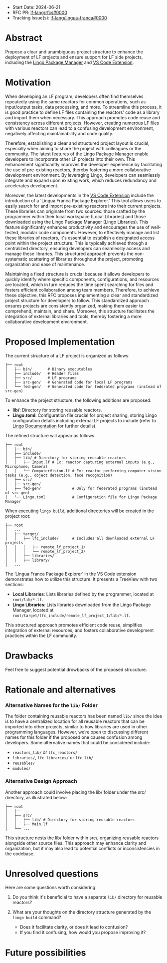 - Start Date: 2024-06-21
- RFC PR: [lf-lang/rfcs#0000](https://github.com/lf-lang/rfcs/pull/0000)
- Tracking Issue(s): [lf-lang/lingua-franca#0000](https://github.com/lf-lang/lingua-franca/issues/0000)

# Abstract
[abstract]: #abstract

Propose a clear and unambiguous project structure to enhance the deployment of LF projects and ensure support for LF side projects, including the [Lingo Package Manager](https://github.com/lf-lang/lingo) and [VS Code Extension](https://github.com/lf-lang/vscode-lingua-franca).

# Motivation
[motivation]: #motivation

When developing an LF program, developers often find themselves repeatedly using the same reactors for common operations, such as input/output tasks, data processing, and more. To streamline this process, it is good practice to define LF files containing the reactors' code as a library and import them when necessary. This approach promotes code reuse and consistency across different projects. However, creating numerous LF files with various reactors can lead to a confusing development environment, negatively affecting maintainability and code quality. 

Therefore, establishing a clear and structured project layout is crucial, especially when aiming to share the project with colleagues or the community. The latest features of the [Lingo Package Manager](https://github.com/lf-lang/lingo) enable developers to incorporate other LF projects into their own. This enhancement significantly improves the developer experience by facilitating the use of pre-existing reactors, thereby fostering a more collaborative development environment. By leveraging Lingo, developers can seamlessly integrate and expand upon existing work, which reduces redundancy and accelerates development.

Moreover, the latest developments in the [VS Code Extension](https://github.com/lf-lang/vscode-lingua-franca) include the introduction of a 'Lingua Franca Package Explorer.' This tool allows users to easily search for and import pre-existing reactors into their current projects. These libraries can originate from two sources: those crafted by the programmer within their local workspace (Local Libraries) and those downloaded using the Lingo Package Manager (Lingo Libraries). This feature significantly enhances productivity and encourages the use of well-tested, modular code components. However, to effectively manage and list these libraries of reactors, it's essential to establish a designated access point within the project structure. This is typically achieved through a centralized directory, ensuring developers can seamlessly access and manage these libraries. This structured approach prevents the non-systematic scattering of libraries throughout the project, promoting organization and ease of maintenance.

Maintaining a fixed structure is crucial because it allows developers to quickly identify where specific components, configurations, and resources are located, which in turn reduces the time spent searching for files and fosters efficient collaboration among team members. Therefore, to achieve these objective, this RFC proposes implementing a clear and standardized project structure for developers to follow. This standardized approach ensures projects are consistently organized, making them easier to comprehend, maintain, and share. Moreover, this structure facilitates the integration of external libraries and tools, thereby fostering a more collaborative development environment.

# Proposed Implementation
[proposed-implementation]: #proposed-implementation

The current structure of a LF project is organized as follows:

```shell
├── root
│   ├── bin/       # Binary executables
│   ├── include/   # Header files
│   ├── src/       # LF programs
│   ├── src-gen/   # Generated code for local LF programs
│   └── fed-gen/   # Generated code for federated programs (instead of src-gen)
```

To enhance the project structure, the following additions are proposed:

- **lib/**: Directory for storing reusable reactors.
- **Lingo.toml**: Configuration file crucial for project sharing, storing Lingo configuration details including external LF projects to include (refer to [Lingo Documentation](https://github.com/lf-lang/lingo?tab=readme-ov-file#the-toml-based-package-configurations) for further details).

The refined structure will appear as follows:
```shell
├── root
│   ├── bin/
│   ├── include/
│   ├── lib/ # Directory for storing reusable reactors
│   │   ├── Input.lf # Ex: reactor capturing external inputs (e.g., Microphone, Camera)
│   │   └── ComputerVision.lf # Ex: reactor performing computer vision tasks (e.g., object detection, face recognition)
│   ├── src/
│   ├── src-gen/
│   ├── fed-gen/              # Only for federated programs (instead of src-gen)
│   └── Lingo.toml            # Configuration file for Lingo Package Manager
```

When executing `lingo build`, additional directories will be created in the project root:

```shell
├── root
│   ...
│   ├── target/
│   │   ├── lfc_include/      # Includes all downloaded external LF projects
│   │   │   ├── remote_lf_project_1/
│   │   │   └── remote_lf_project_2/
│   │   ├── libraries/
│   │   ├── library/
│   ...
```

The ‘Lingua Franca Package Explorer’ in the VS Code extension demonstrates how to utilize this structure. It presents a TreeView with two sections:
- **Local Libraries**: Lists libraries defined by the programmer, located at `root/lib/*.lf`.
- **Lingo Libraries**: Lists libraries downloaded from the Lingo Package Manager, located at `root/target/lfc_include/remote_lf_project_1/lib/*.lf`.

This structured approach promotes efficient code reuse, simplifies integration of external resources, and fosters collaborative development practices within the LF community.

# Drawbacks
[drawbacks]: #drawbacks

Feel free to suggest potential drowbacks of the proposed strucuture.


# Rationale and alternatives
[rationale-and-alternatives]: #rationale-and-alternatives

### Alternative Names for the `lib/` Folder
The folder containing reusable reactors has been named `lib/` since the idea is to have a centralized location for all reusable reactors that can be imported into other projects, similar to how libraries are used in other programming languages. However, we’re open to discussing different names for this folder if the proposed one causes confusion among developers. Some alternative names that could be considered include:
- `reactors_lib/` or `lfc_reactors/`
- `libraries/`, `lfc_libraries/` or `lfc_lib/`
- `reusables/`
- `modules/`

### Alternative Design Approach
Another approach could involve placing the lib/ folder under the src/ directory, as illustrated below:
```shell
├── root
│   ├── ...
│   ├── src/
│   │   ├── lib/ # Directory for storing reusable reactors
│   │   ├── Main.lf
│   └── ...
```
This structure nests the lib/ folder within src/, organizing reusable reactors alongside other source files. This approach may enhance clarity and organization, but it may also lead to potential conflicts or inconsistencies in the codebase.

# Unresolved questions
[unresolved-questions]: #unresolved-questions

Here are some questions worth considering:

1. Do you think it's beneficial to have a separate `lib/` directory for reusable reactors?

2. What are your thoughts on the directory structure generated by the `lingo build` command?
    - Does it facilitate clarity, or does it lead to confusion?
    - If you find it confusing, how would you propose improving it?

# Future possibilities
[future-possibilities]: #future-possibilities


